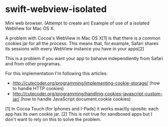 # swift-webview-isolated

Mini web browser. (Attempt to create an) Example of use of a isolated WebView for Mac OS X.

A problem with Cocoa's WebView in Mac OS X[1] is that there is a common cookies jar for all the process.
This means that, for example, Safari shares its sessions with every WebView instance you have in your apps[2]

This is a problem if you want your app to bahaive independiently from Safari and from other programas.

For this implementation I'm following this articles:

* http://cutecoder.org/programming/implementing-cookie-storage/ (how to handle HTTP cookies)
* http://cutecoder.org/programming/handling-cookies-javascript-custom-jar/ (how to handle JavaScript document.cookie cookies)

[1] In Cocoa Touch (for Iphones and I-Pads) it works exactly oposite: each app has its own cookie jar.
[2] This is not true for sandboxed apps but I don't want to rely on this to solve the problem.
